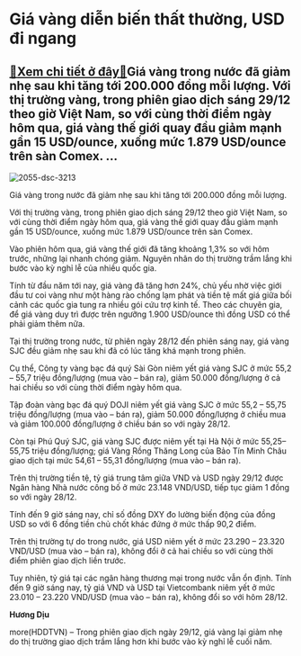 Giá vàng diễn biến thất thường, USD đi ngang
============================================

[:gift:Xem chi tiết ở đây:gift:](https://hddtvn.com/gia-vang-dien-bien-that-thuong-usd-di-ngang/)Giá vàng trong nước đã giảm nhẹ sau khi tăng tới 200.000 đồng mỗi lượng. Với thị trường vàng, trong phiên giao dịch sáng 29/12 theo giờ Việt Nam, so với cùng thời điểm ngày hôm qua, giá vàng thế giới quay đầu giảm mạnh gần 15 USD/ounce, xuống mức 1.879 USD/ounce trên sàn Comex. …
----------------------------------------------------------------------------------------------------------------------------------------------------------------------------------------------------------------------------------------------------------------------------------------





![2055-dsc-3213](https://hddtvn.com/wp-content/uploads/2021/01/2055_DSC_3213.jpg "Giá vàng đang rơi thẳng đứng.")


Giá vàng trong nước đã giảm nhẹ sau khi tăng tới 200.000 đồng mỗi lượng.



Với thị trường vàng, trong phiên giao dịch sáng 29/12 theo giờ Việt Nam, so với cùng thời điểm ngày hôm qua, giá vàng thế giới quay đầu giảm mạnh gần 15 USD/ounce, xuống mức 1.879 USD/ounce trên sàn Comex.


Vào phiên hôm qua, giá vàng thế giới đã tăng khoảng 1,3% so với hôm trước, những lại nhanh chóng giảm. Nguyên nhân do thị trường trầm lắng khi bước vào kỳ nghỉ lễ của nhiều quốc gia.


Tính từ đầu năm tới nay, giá vàng đã tăng hơn 24%, chủ yếu nhờ việc giới đầu tư coi vàng như một hàng rào chống lạm phát và tiền tệ mất giá giữa bối cảnh các quốc gia tung ra nhiều gói cứu trợ kinh tế. Theo các chuyên gia, để giá vàng duy trì được trên ngưỡng 1.900 USD/ounce thì đồng USD có thể phải giảm thêm nữa.


Tại thị trường trong nước, từ phiên ngày 28/12 đến phiên sáng nay, giá vàng SJC đều giảm nhẹ sau khi đã có lúc tăng khá mạnh trong phiên.


Cụ thể, Công ty vàng bạc đá quý Sài Gòn niêm yết giá vàng SJC ở mức 55,2 – 55,7 triệu đồng/lượng (mua vào – bán ra), giảm 50.000 đồng/lượng ở cả hai chiều so với cùng thời điểm ngày hôm qua.


Tập đoàn vàng bạc đá quý DOJI niêm yết giá vàng SJC ở mức 55,2 – 55,75 triệu đồng/lượng (mua vào – bán ra), giảm 50.000 đồng/lượng ở chiều mua và giảm 100.000 đồng/lượng ở chiều bán so với ngày 28/12.


Còn tại Phú Quý SJC, giá vàng SJC được niêm yết tại Hà Nội ở mức 55,25– 55,75 triệu đồng/lượng; giá Vàng Rồng Thăng Long của Bảo Tín Minh Châu giao dịch tại mức 54,61 – 55,31 đồng/lượng (mua vào – bán ra).


Trên thị trường tiền tệ, tỷ giá trung tâm giữa VND và USD ngày 29/12 được Ngân hàng Nhà nước công bố ở mức 23.148 VND/USD, tiếp tục giảm 1 đồng so với ngày 28/12.


Tính đến 9 giờ sáng nay, chỉ số đồng DXY đo lường biến động của đồng USD so với 6 đồng tiền chủ chốt khác đứng ở mức thấp 90,2 điểm.


Trên thị trường tự do trong nước, giá USD niêm yết ở mức 23.290 – 23.320 VND/USD (mua vào – bán ra), không đổi ở cả hai chiều so với cùng thời điểm phiên giao dịch liền trước.


Tuy nhiên, tỷ giá tại các ngân hàng thương mại trong nước vẫn ổn định. Tính đến 9 giờ sáng nay, tỷ giá VND và USD tại Vietcombank niêm yết ở mức 23.010 – 23.220 VND/USD (mua vào – bán ra), không đổi so với hôm 28/12.




**Hương Dịu**



more(HDDTVN) – Trong phiên giao dịch ngày 29/12, giá vàng lại giảm nhẹ do thị trường giao dịch trầm lắng hơn khi bước vào kỳ nghỉ lễ cuối năm.

